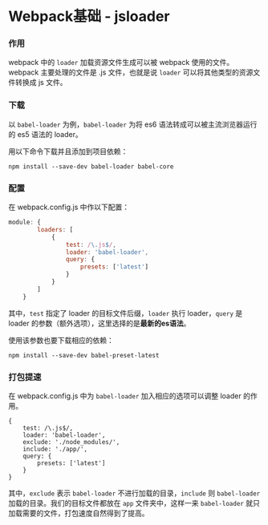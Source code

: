 # Webpack基础 - jsloader

### 作用

webpack 中的 `loader` 加载资源文件生成可以被 webpack 使用的文件。webpack 主要处理的文件是 .js 文件，也就是说 `loader` 可以将其他类型的资源文件转换成 js 文件。



### 下载

以 `babel-loader` 为例，`babel-loader` 为将 es6 语法转成可以被主流浏览器运行的 es5 语法的 loader。  

用以下命令下载并且添加到项目依赖：  

```shell
npm install --save-dev babel-loader babel-core
```



### 配置 

在 webpack.config.js 中作以下配置：

```javascript
module: {
        loaders: [
            {
                test: /\.js$/,
                loader: 'babel-loader',
                query: {
                    presets: ['latest']
                }
            }
        ]
    }
```

其中，`test` 指定了 loader 的目标文件后缀，`loader` 执行 loader，`query` 是 loader 的参数（额外选项），这里选择的是**最新的es语法**。

使用该参数也要下载相应的依赖：

```shell
npm install --save-dev babel-preset-latest
```



### 打包提速

在 webpack.config.js 中为 `babel-loader` 加入相应的选项可以调整 loader 的作用。

```shell
{
    test: /\.js$/,
    loader: 'babel-loader',
    exclude: './node_modules/',
    include: './app/',
    query: {
        presets: ['latest']
    }
}
```

其中，`exclude` 表示 `babel-loader` 不进行加载的目录，`include` 则 `babel-loader` 加载的目录。我们的目标文件都放在 `app` 文件夹中，这样一来 `babel-loader` 就只加载需要的文件，打包速度自然得到了提高。